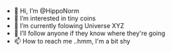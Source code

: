 - 👋 Hi, I’m @HippoNorm
- 👀 I’m interested in tiny coins
- 🌱 I’m currently folowing Universe XYZ
- 💞️ I’ll follow anyone if they know where they're going
- 📫 How to reach me ..hmm, I'm a bit shy

<!---
HippoNorm/HippoNorm is a ✨ special ✨ repository because its `README.md` (this file) appears on your GitHub profile.
You can click the Preview link to take a look at your changes.
--->

